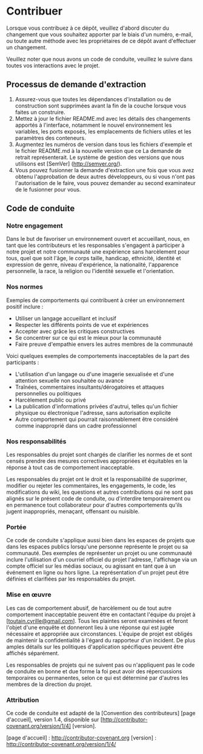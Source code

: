# Contribuer

Lorsque vous contribuez à ce dépôt, veuillez d'abord discuter du changement que vous souhaitez apporter par le biais d'un numéro,
e-mail, ou toute autre méthode avec les propriétaires de ce dépôt avant d'effectuer un changement. 

Veuillez noter que nous avons un code de conduite, veuillez le suivre dans toutes vos interactions avec le projet.

## Processus de demande d'extraction

1. Assurez-vous que toutes les dépendances d'installation ou de construction sont supprimées avant la fin de la couche lorsque vous faites un 
   construire.
2. Mettez à jour le fichier README.md avec les détails des changements apportés à l'interface, notamment le nouvel environnement 
   les variables, les ports exposés, les emplacements de fichiers utiles et les paramètres des conteneurs.
3. Augmentez les numéros de version dans tous les fichiers d'exemple et le fichier README.md à la nouvelle version que ce
   La demande de retrait représenterait. Le système de gestion des versions que nous utilisons est [SemVer] (http://semver.org/).
4. Vous pouvez fusionner la demande d'extraction une fois que vous avez obtenu l'approbation de deux autres développeurs, ou si vous 
   n'ont pas l'autorisation de le faire, vous pouvez demander au second examinateur de le fusionner pour vous.

## Code de conduite

### Notre engagement

Dans le but de favoriser un environnement ouvert et accueillant, nous, en tant que
les contributeurs et les responsables s'engagent à participer à notre projet et
notre communauté une expérience sans harcèlement pour tous, quel que soit l'âge, le corps
taille, handicap, ethnicité, identité et expression de genre, niveau d'expérience,
la nationalité, l'apparence personnelle, la race, la religion ou l'identité sexuelle et
l'orientation.

### Nos normes

Exemples de comportements qui contribuent à créer un environnement positif
inclure :

* Utiliser un langage accueillant et inclusif
* Respecter les différents points de vue et expériences
* Accepter avec grâce les critiques constructives
* Se concentrer sur ce qui est le mieux pour la communauté
* Faire preuve d'empathie envers les autres membres de la communauté

Voici quelques exemples de comportements inacceptables de la part des participants :

* L'utilisation d'un langage ou d'une imagerie sexualisée et d'une attention sexuelle non souhaitée ou
avance
* Traînées, commentaires insultants/dérogatoires et attaques personnelles ou politiques
* Harcèlement public ou privé
* La publication d'informations privées d'autrui, telles qu'un fichier physique ou électronique
  l'adresse, sans autorisation explicite
* Autre comportement qui pourrait raisonnablement être considéré comme inapproprié dans un
  cadre professionnel

### Nos responsabilités

Les responsables du projet sont chargés de clarifier les normes de
et sont censés prendre des mesures correctives appropriées et équitables en
la réponse à tout cas de comportement inacceptable.

Les responsables du projet ont le droit et la responsabilité de supprimer, modifier ou
rejeter les commentaires, les engagements, le code, les modifications du wiki, les questions et autres contributions
qui ne sont pas alignés sur le présent code de conduite, ou d'interdire temporairement ou
en permanence tout collaborateur pour d'autres comportements qu'ils jugent inappropriés,
menaçant, offensant ou nuisible.

### Portée

Ce code de conduite s'applique aussi bien dans les espaces de projets que dans les espaces publics
lorsqu'une personne représente le projet ou sa communauté. Des exemples de
représenter un projet ou une communauté inclure l'utilisation d'un courriel officiel du projet
l'adresse, l'affichage via un compte officiel sur les médias sociaux, ou agissant en tant que
à un événement en ligne ou hors ligne. La représentation d'un projet peut être
définies et clarifiées par les responsables du projet.

### Mise en œuvre

Les cas de comportement abusif, de harcèlement ou de tout autre comportement inacceptable peuvent être
en contactant l'équipe du projet à [toutain.cyrille@gmail.com]. Tous
les plaintes seront examinées et feront l'objet d'une enquête et donneront lieu à une réponse qui
est jugée nécessaire et appropriée aux circonstances. L'équipe de projet est
obligés de maintenir la confidentialité à l'égard du rapporteur d'un incident.
De plus amples détails sur les politiques d'application spécifiques peuvent être affichés séparément.

Les responsables de projets qui ne suivent pas ou n'appliquent pas le code de conduite en bonne et due forme
la foi peut avoir des répercussions temporaires ou permanentes, selon ce qui est déterminé par d'autres
les membres de la direction du projet.

### Attribution

Ce code de conduite est adapté de la [Convention des contributeurs] [page d'accueil], version 1.4,
disponible sur [http://contributor-covenant.org/version/1/4] [version].

[page d'accueil] : http://contributor-covenant.org
[version] : http://contributor-covenant.org/version/1/4/



